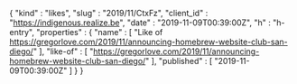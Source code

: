 {
  "kind" : "likes",
  "slug" : "2019/11/CtxFz",
  "client_id" : "https://indigenous.realize.be",
  "date" : "2019-11-09T00:39:00Z",
  "h" : "h-entry",
  "properties" : {
    "name" : [ "Like of https://gregorlove.com/2019/11/announcing-homebrew-website-club-san-diego/" ],
    "like-of" : [ "https://gregorlove.com/2019/11/announcing-homebrew-website-club-san-diego/" ],
    "published" : [ "2019-11-09T00:39:00Z" ]
  }
}
